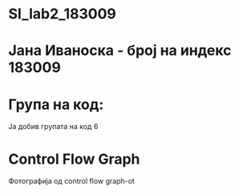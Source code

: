 # SI_lab2_183009

# Јана Иваноска - број на индекс 183009

# Група на код:
Ја добив групата на код 6
  
# Control Flow Graph
Фотографија од control flow graph-ot
  

